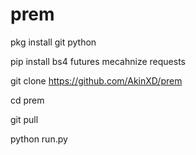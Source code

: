 # prem


pkg install git python

pip install bs4 futures mecahnize requests

git clone https://github.com/AkinXD/prem

cd prem

git pull

python run.py
